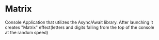 # Matrix

Console Application that utilizes the Async/Await library.
After launching it creates "Matrix" effect(letters and digits falling from the top of the console at the random speed)
